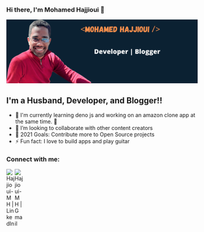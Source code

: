 ### Hi there, I'm Mohamed Hajjioui 👋

<img src="https://github.com/Hajjioui-MH/Hajjioui-MH/blob/main/Readme%20banner.png" alt="Mohamed Hajjioui" />


## I'm a Husband, Developer, and Blogger!!

- 🌱 I'm currently learning deno js and working on an amazon clone app at the same time. 🤣
- 👯 I’m looking to collaborate with other content creators
- 🥅 2021 Goals: Contribute more to Open Source projects
- ⚡ Fun fact: I love to build apps and play guitar


### Connect with me:

[<img align="left" alt="Hajjioui-MH | LinkedIn" width="22px" src="https://cdn.jsdelivr.net/npm/simple-icons@v3/icons/linkedin.svg" />][linkedin]
[<img align="left" alt="Hajjioui-MH | Gmail" width="22px" src="https://cdn.jsdelivr.net/npm/simple-icons@v3/icons/gmail.svg" />][gmail]

<br />


[gmail]: hajjioui.mh@gmail.com
[linkedin]: https://www.linkedin.com/in/mohamed-hajjioui
